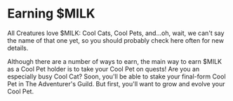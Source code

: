 # Earning $MILK


All Creatures love $MILK: Cool Cats, Cool Pets, and...oh, wait, we can't say the name of that one yet, so you should probably check here often for new details.

Although there are a number of ways to earn, the main way to earn $MILK as a Cool Pet holder is to take your Cool Pet on quests! Are you an especially busy Cool Cat? Soon, you'll be able to stake your final-form Cool Pet in The Adventurer's Guild. But first, you'll want to grow and evolve your Cool Pet.

​
